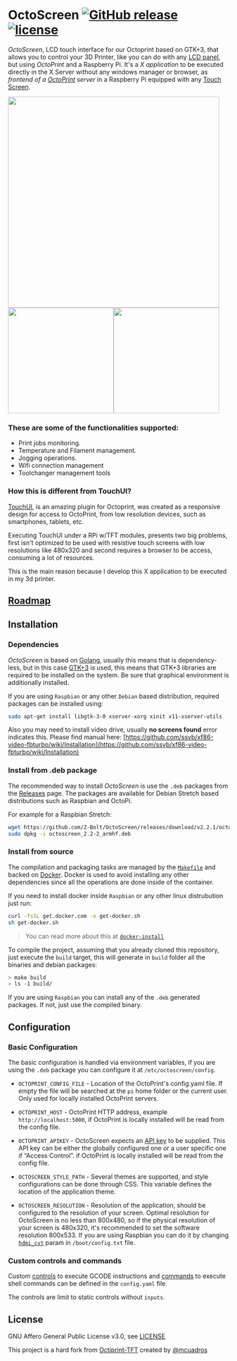 # OctoScreen [![GitHub release](https://img.shields.io/github/release/Z-Bolt/OctoScreen.svg)](https://github.com/Z-Bolt/OctoScreen/releases) [![license](https://img.shields.io/github/license/Z-Bolt/OctoScreen.svg)]()

_OctoScreen_, LCD touch interface for our Octoprint based on GTK+3, that allows you to control your 3D Printer, like you can do with any [LCD panel](http://reprap.org/wiki/RepRapTouch), but using _OctoPrint_ and a Raspberry Pi. It's a _X application_ to be executed directly in the X Server without any windows
manager or browser, as _frontend of a [OctoPrint](http://octoprint.org) server_ in a Raspberry Pi
equipped with any [Touch Screen](https://www.waveshare.com/wiki/4.3inch_HDMI_LCD_(B)).

<img width="480" src="https://user-images.githubusercontent.com/390214/60487814-ef9d1a00-9ca8-11e9-9c48-31bf54a5488d.png" />
<img width="240" src="https://user-images.githubusercontent.com/390214/60277300-f4a74580-9905-11e9-8b88-f6cc35533c2a.png" /><img width="240" src="https://user-images.githubusercontent.com/390214/60277572-84e58a80-9906-11e9-8334-202544f0191d.png" />

### These are some of the functionalities supported:

- Print jobs monitoring.
- Temperature and Filament management.
- Jogging operations.
- Wifi connection management
- Toolchanger management tools

### How this is different from TouchUI?

[TouchUI](http://plugins.octoprint.org/plugins/touchui/), is an amazing plugin
for Octoprint, was created as a responsive design for access to OctoPrint,
from low resolution devices, such as smartphones, tablets, etc.

Executing TouchUI under a RPi w/TFT modules, presents two big problems,
first isn't optimized to be used with resistive touch screens with low resolutions
like 480x320 and second requires a browser to be access, consuming a lot of
resources.

This is the main reason because I develop this X application to be executed
in my 3d printer.

## [Roadmap](https://github.com/Z-Bolt/OctoScreen/projects/2)

Installation
------------

### Dependencies

*OctoScreen* is based on [Golang](golang.org), usually this means that is
dependency-less, but in this case [GTK+3](https://developer.gnome.org/gtk3/3.0/gtk.html)
is used, this means that GTK+3 libraries are required to be installed on
the system. Be sure that graphical environment is additionally installed.

If you are using `Raspbian` or any other `Debian` based distribution, required packages can
be installed using:

```sh
sudo apt-get install libgtk-3-0 xserver-xorg xinit x11-xserver-utils
```
Also you may need to install video drive, usually **no screens found** error indicates this. Please find manual here:
[https://github.com/ssvb/xf86-video-fbturbo/wiki/Installation](https://github.com/ssvb/xf86-video-fbturbo/wiki/Installation)


### Install from .deb package

The recommended way to install *OctoScreen* is use the `.deb` packages
from the [Releases](https://github.com/Z-Bolt/OctoScreen/releases) page. The packages
are available for Debian Stretch based distributions such as Raspbian and OctoPi.

For example for a Raspbian Stretch:
```sh
wget https://github.com/Z-Bolt/OctoScreen/releases/download/v2.2.1/octoscreen_2.2-2_armhf.deb
sudo dpkg -i octoscreen_2.2-2_armhf.deb
```

### Install from source

The compilation and packaging tasks are managed by the [`Makefile`](Makefile)
and backed on [Docker](Dockerfile). Docker is used to avoid installing any other
dependencies since all the operations are done inside of the container.

If you need to install docker inside `Raspbian` or any other linux distrubution
just run:

```sh
curl -fsSL get.docker.com -o get-docker.sh
sh get-docker.sh
```

> You can read more about this at [`docker-install`](https://github.com/docker/docker-install)

To compile the project, assuming that you already cloned this repository, just
execute the `build` target, this will generate in `build` folder all the binaries
and debian packages:

```sh
> make build
> ls -1 build/
```

If you are using `Raspbian` you can install any of the `.deb` generated packages.
If not, just use the compiled binary.

Configuration
-------------

### Basic Configuration

The basic configuration is handled via environment variables, if you are using
the `.deb` package you can configure it at `/etc/octoscreen/config`.

- `OCTOPRINT_CONFIG_FILE` - Location of the OctoPrint's config.yaml file. If empty the file will be searched at the `pi` home folder or the current user. Only used for locally installed OctoPrint servers.

- `OCTOPRINT_HOST` - OctoPrint HTTP address, example `http://localhost:5000`, if OctoPrint is locally installed will be read from the config file.

- `OCTOPRINT_APIKEY` - OctoScreen expects an [API key]( http://docs.octoprint.org/en/master/api/general.html) to be supplied. This API key can be either the globally configured one or a user specific one if “Access Control”. if OctoPrint is locally installed will be read from the config file.

- `OCTOSCREEN_STYLE_PATH` - Several themes are supported, and style configurations can be done through CSS. This variable defines the location of the application theme.

- `OCTOSCREEN_RESOLUTION` -  Resolution of the application, should be configured to the resolution of your screen. Optimal resolution for OctoScreen is no less than 800x480, so if the physical resolution of your screen is 480x320, it's recommended to set the software resolution 800x533. If you are using Raspbian you can do it by changing [`hdmi_cvt`](https://www.raspberrypi.org/documentation/configuration/config-txt/video.md) param in `/boot/config.txt` file.


### Custom controls and commands

Custom [controls](http://docs.octoprint.org/en/master/configuration/config_yaml.html#controls) to execute GCODE instructions and [commands](http://docs.octoprint.org/en/master/configuration/config_yaml.html#system) to execute shell commands can be defined in the `config.yaml` file.

The controls are limit to static controls without `inputs`.

License
-------

GNU Affero General Public License v3.0, see [LICENSE](LICENSE)

This project is a hard fork from [Octiprint-TFT](https://github.com/mcuadros/OctoPrint-TFT) created by [@mcuadros](https://github.com/mcuadros/OctoPrint-TFT)

